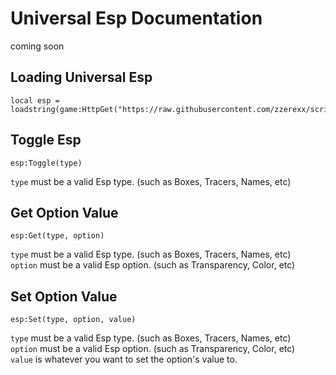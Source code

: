 # Universal Esp Documentation  
coming soon  
  
## Loading Universal Esp  
```
local esp = loadstring(game:HttpGet("https://raw.githubusercontent.com/zzerexx/scripts/main/UniversalEsp.lua"))
```  
  
## Toggle Esp  
```
esp:Toggle(type)
```  
`type` must be a valid Esp type. (such as Boxes, Tracers, Names, etc)  
  
## Get Option Value  
```
esp:Get(type, option)
```  
`type` must be a valid Esp type. (such as Boxes, Tracers, Names, etc)  
`option` must be a valid Esp option. (such as Transparency, Color, etc)  
  
## Set Option Value  
```
esp:Set(type, option, value)
```  
`type` must be a valid Esp type. (such as Boxes, Tracers, Names, etc)  
`option` must be a valid Esp option. (such as Transparency, Color, etc)  
`value` is whatever you want to set the option's value to.  
